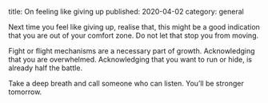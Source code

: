title: On feeling like giving up
published: 2020-04-02
category: general

Next time you feel like giving up, realise that, this might be a good indication that you are out of your comfort zone. Do not let that stop you from moving.

Fight or flight mechanisms are a necessary part of growth. Acknowledging that you are overwhelmed. Acknowledging that you want to run or hide, is already half the battle.

Take a deep breath and call someone who can listen. You’ll be stronger tomorrow.
